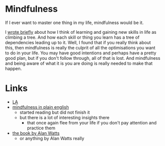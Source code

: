 # Mindfulness

If I ever want to master one thing in my life, mindfulness would be it.

I [wrote briefly](https://medium.com/@NikitaVoloboev/the-root-of-it-all-9b6ab6a77e1d) about how I think of learning and gaining new skills in life as climbing a tree. And how each skill or thing you learn has a tree of dependencies leading up to it. Well, I found that if you really think about this, then mindfulness is really the culprit of all the optimisations you want to do in your life. You may have good intentions and perhaps have a pretty good plan, but if you don't follow through, all of that is lost. And mindfulness and being aware of what it is you are doing is really needed to make that happen.

# Links

- [LA](https://learn-anything.xyz/health/mindfulness)
- [mindfulness in plain english](https://learn-anything.xyz/health/mindfulness)
	- started reading but did not finish it
	- but there is a lot of interesting insights there
		- that once again flee from your life if you don't pay attention and practice them
- [the book by Alan Watts](http://www.freespiritualebooks.com/uploads/5/0/5/8/50589505/the-book-on-the-taboo-against-knowing-who-you-are-by-alan-watts.pdf)
	- or anything by Alan Watts really

